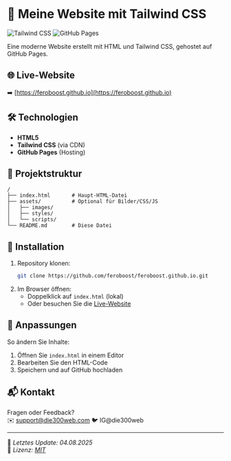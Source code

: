 # 🚀 Meine Website mit Tailwind CSS

![Tailwind CSS](https://img.shields.io/badge/Tailwind_CSS-38B2AC?style=for-the-badge&logo=tailwind-css&logoColor=white)
![GitHub Pages](https://img.shields.io/badge/GitHub_Pages-222222?style=for-the-badge&logo=github-pages&logoColor=white)

Eine moderne Website erstellt mit HTML und Tailwind CSS, gehostet auf GitHub Pages.

## 🌐 Live-Website
➡️ [https://feroboost.github.io](https://feroboost.github.io)

## 🛠 Technologien
- **HTML5**
- **Tailwind CSS** (via CDN)
- **GitHub Pages** (Hosting)

## 📁 Projektstruktur
```
/
├── index.html       # Haupt-HTML-Datei
├── assets/          # Optional für Bilder/CSS/JS
│   ├── images/
│   ├── styles/
│   └── scripts/
└── README.md        # Diese Datei
```

## 🔧 Installation
1. Repository klonen:
   ```bash
   git clone https://github.com/feroboost/feroboost.github.io.git
   ```
2. Im Browser öffnen:
   - Doppelklick auf `index.html` (lokal)
   - Oder besuchen Sie die [Live-Website](https://feroboost.github.io)

## 📝 Anpassungen
So ändern Sie Inhalte:
1. Öffnen Sie `index.html` in einem Editor
2. Bearbeiten Sie den HTML-Code
3. Speichern und auf GitHub hochladen

## 📬 Kontakt
Fragen oder Feedback?  
✉️ support@die300web.com 
🐦 IG@die300web 

---

🔹 *Letztes Update: 04.08.2025*  
🔹 *Lizenz: [MIT](https://choosealicense.com/licenses/mit/)*  

